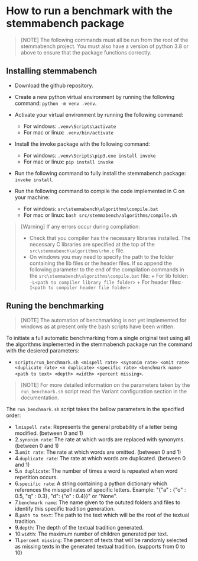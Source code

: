 # How to run a benchmark with the stemmabench package

> [NOTE]
> The following commands must all be run from the root of the stemmabench project. 
> You must also have a version of python 3.8 or above to ensure that the package functions correctly.

## Installing stemmabench

- Download the github repository.

- Create a new python virtual environment by running the following command: `python -m venv .venv`.

- Activate your virtual environment by running the following command:
    + For windows: `.venv\Scripts\activate`
    + For mac or linux: `.venv/bin/activate`

- Install the invoke package with the following command: 
    + For windows: `.venv\Scripts\pip3.exe install invoke`
    + For mac or linux: `pip install invoke` 

- Run the following command to fully install the stemmabench package: `invoke install`.

- Run the following command to compile the code implemented in C on your machine:
    + For windows: `src\stemmabench\algorithms\compile.bat`
    + For mac or linux: `bash src/stemmabench/algorithms/compile.sh`

> [Warning]
> If any errors occur during compilation:
> - Check that you compiler has the necessary libraries installed. The necessary C libraries are specified at the top of the `src\stemmabench\algorithms\rhm.c` file.
> - On windows you may need to specify the path to the folder containing the lib files or the header files. If so append the following parameter to the end of the compilation commands in the `src\stemmabench\algorithms\compile.bat` file:
>       + For lib folder: `-L<path to compiler library file folder>`
>       + For header files:`-I<path to compiler header file folder>`

## Runing the benchmarking

> [NOTE]
> The automation of benchmarking is not yet implemented for windows as at present only the bash scripts have been written.

To initiate a full automatic benchmarking from a single original text using all the algorithms implemented in the stemmabench package run the command with the desiered parameters: 
- `scripts/run_benchmark.sh <mispell rate> <synonim rate> <omit rate> <duplicate rate> <n duplicate> <specific rate> <benchmark name> <path to text> <depth> <width> <percent missing>`.

> [NOTE]
> For more detailed information on the parameters taken by the `run_benchmark.sh` script read the Variant configuration section in the documentation.

The `run_benchmark.sh` script takes the bellow parameters in the specified order:
- 1.`mispell rate`: Represents the general probability of a letter being modified. (between 0 and 1)
- 2.`synonim rate`: The rate at which words are replaced with synonyms. (between 0 and 1)
- 3.`omit rate`: The rate at which words are omitted. (between 0 and 1)
- 4.`duplicate rate`: The rate at which words are duplicated. (between 0 and 1)
- 5.`n duplicate`: The number of times a word is repeated when word repetition occurs.
- 6.`specific rate`: A string containing a python dictionary which references the misspell rates of specific letters.
Example: "{"a" : {"o" : 0.5, "q" : 0.3}, "d": {"o" : 0.4}}" or "None". 
- 7.`benchmark name`: The name given to the oututed folders and files to identify this specific tradition generation.
- 8.`path to text`: The path to the text which will be the root of the textual tradition.
- 9.`depth`: The depth of the textual tradition generated.
- 10.`width`: The maximum number of children generated per text.
- 11.`percent missing`: The percent of texts that will be randomly selected as missing texts in the generated textual tradition. (supports from 0 to 10)